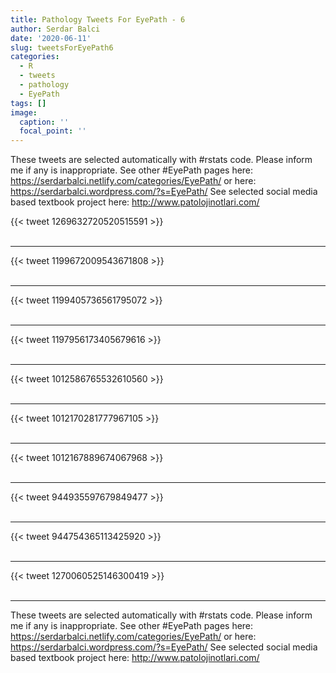 ```yaml
---
title: Pathology Tweets For EyePath - 6
author: Serdar Balci
date: '2020-06-11'
slug: tweetsForEyePath6
categories:
  - R
  - tweets
  - pathology
  - EyePath
tags: []
image:
  caption: ''
  focal_point: ''
---
```



These tweets are selected automatically with #rstats code. Please inform me if any is inappropriate.
See other #EyePath pages here: https://serdarbalci.netlify.com/categories/EyePath/  or here: https://serdarbalci.wordpress.com/?s=EyePath/ 
See selected social media based textbook project here: http://www.patolojinotlari.com/

{{< tweet 1269632720520515591 >}}
<br>
<br>
<hr>
{{< tweet 1199672009543671808 >}}
<br>
<br>
<hr>
{{< tweet 1199405736561795072 >}}
<br>
<br>
<hr>
{{< tweet 1197956173405679616 >}}
<br>
<br>
<hr>
{{< tweet 1012586765532610560 >}}
<br>
<br>
<hr>
{{< tweet 1012170281777967105 >}}
<br>
<br>
<hr>
{{< tweet 1012167889674067968 >}}
<br>
<br>
<hr>
{{< tweet 944935597679849477 >}}
<br>
<br>
<hr>
{{< tweet 944754365113425920 >}}
<br>
<br>
<hr>
{{< tweet 1270060525146300419 >}}
<br>
<br>
<hr>


These tweets are selected automatically with #rstats code. Please inform me if any is inappropriate.
See other #EyePath pages here: https://serdarbalci.netlify.com/categories/EyePath/  or here: https://serdarbalci.wordpress.com/?s=EyePath/ 
See selected social media based textbook project here: http://www.patolojinotlari.com/

